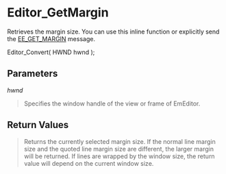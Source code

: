 # Editor\_GetMargin

Retrieves the margin size. You can use this inline function or explicitly send
the [EE\_GET\_MARGIN](../message/ee_get_margin)
message.

Editor\_Convert( HWND hwnd );

## Parameters

_hwnd_

> Specifies the window handle of the view or frame of EmEditor.

## Return Values

> Returns the currently selected margin size. If the normal line margin size
> and the quoted line margin size are different, the larger margin will be
> returned. If lines are wrapped by the window size, the return value will
> depend on the current window size.